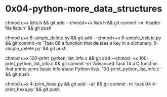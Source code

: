  # 0x04-python-more_data_structures





chmod u+x lists.h && git add --chmod=+x lists.h && git commit -m 'header file lists.h' && git push

chmod u+x 8-simple_delete.py && git add --chmod=+x 8-simple_delete.py && git commit -m 'Task 08 a function that deletes a key in a dictionary. 8-simple_delete.py' && git push


chmod u+x 100-print_python_list_info.c  && git add --chmod=+x 100-print_python_list_info.c  && git commit -m 'Advanced Task 14   a C function that prints some basic info about Python lists. 100-print_python_list_info.c ' && git push

chmod u+x 4-print_hexa.py && git add --all && git commit -m 'task 04 4-print_hexa.py' && git push
